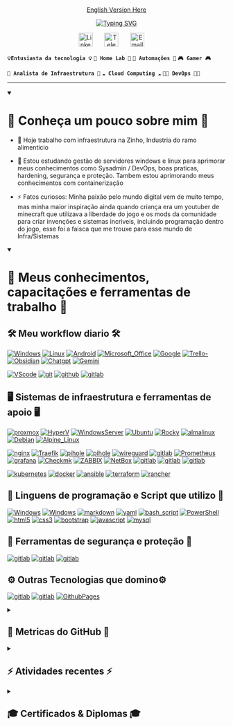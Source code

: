 #
<!--- Links para versões em outros idiomassss -->
<p align="center">
<a href="./docs/readme_en-US.md">English Version Here</a>
</p>

<!-- Escrita feita utilizando o projeto opensource https://readme-typing-svg.demolab.com/demo/ -->
<!--- Nome e empresa -->

<p align="center">
<a href="https://git.io/typing-svg"><img src="https://readme-typing-svg.demolab.com?font=Roboto&size=45&pause=20000&color=B1B1B1FF&background=AB49FF00&center=true&vCenter=true&width=700&lines=Guilherme+Dal+Picolo+Rodrigues;DP+Solu%C3%A7%C3%B5es+%26+Tecnologias" alt="Typing SVG" />
</a>
</p>

<!--- Midias Sociais-->
<!--- Sites usados para icones Flats:
  https://www.flaticon.com/
  https://fontawesome.com/
  https://cdn.icon-icons.com/
  https://icons8.com.br/icons/set/cdn
--->

<p align="center">
  <!--- <a href="https://instagram.com/guidprodrigues"><img width="32px" alt="Instagram" title="Instagram" src="https://cdn-icons-png.flaticon.com/128/174/174855.png"/></a>
  &#8287;&#8287;&#8287;&#8287;&#8287; --->
  <a href="https://www.linkedin.com/in/guidprodrigues/"><img width="32px" alt="LinkedIn" title="LinkedIn" src="https://cdn-icons-png.flaticon.com/128/145/145807.png"/></a>
  &#8287;&#8287;&#8287;&#8287;&#8287;
  <!--- <a href="https://discord.gg/dalpicolo" alt="Discord" title="Discord"><img width="32px" src="https://cdn-icons-png.flaticon.com/128/5968/5968968.png"/></a>
  &#8287;&#8287;&#8287;&#8287;&#8287; --->
  <a href="https://t.me/guidprodrigues"><img width="32px" alt="Telegram" title="Telegram" src="https://cdn-icons-png.flaticon.com/128/5968/5968804.png"></a>
  &#8287;&#8287;&#8287;&#8287;&#8287;
  <a href="mailto:guidprodrigues@outlook.com"><img width="32px" alt="Email" title="Email" src="https://cdn-icons-png.flaticon.com/128/9068/9068642.png"/></a>
  &#8287;&#8287;&#8287;&#8287;&#8287;
  <!--- <a href="https://www.reddit.com/user/Dal_Piccolo/"><img width="32px" alt="Reddit" title="Reddit" src="https://images.icon-icons.com/2389/PNG/96/reddit_logo_icon_144935.png"></a>
  &#8287;&#8287;&#8287;&#8287;&#8287;
  <a href="  "><img width="32px" alt="Linktree" title="Linktree" src="https://simpleicons.org/icons/linktree.svg"></a> --->
</p>

<!--- Tags de Interesses & Estudos -->

**`💡Entusiasta da tecnologia 💡`** **`🧪 Home Lab 🧪`** **`🤖 Automações 🤖`** **`🎮 Gamer 🎮`**

**`💼 Analista de Infraestrutura 💼`** **`☁️ Cloud Computing ☁️`** **` 👨‍💻 DevOps 👨‍💻 `**

---

<details open>
  <summary><h1>🌟 Conheça um pouco sobre mim 🌟</h1></summary>

<!--- Descrição breve sobre mim -->
- 🔭 Hoje trabalho com infraestrutura na Zinho, Industria do ramo alimenticio
- 🌱 Estou estudando gestão de servidores windows e linux para  aprimorar meus conhecimentos como Sysadmin / DevOps, boas praticas, hardening, segurança e proteção.
      Tambem estou aprimorando meus conhecimentos com containerização

- ⚡ Fatos curiosos: Minha paixão pelo mundo digital vem de muito tempo, mas minha maior inspiração ainda quando criança era um youtuber de minecraft que utilizava a liberdade do jogo e os mods da comunidade para criar invenções e sistemas incriveis, incluindo programação dentro do jogo, esse foi a faisca que me trouxe para esse mundo de Infra/Sistemas

</details>

<details open>
  <summary><h1>💼 Meus conhecimentos, capacitações e ferramentas de trabalho 💼</h1></summary>
  <!-- Badges feitos utilizando o site https://shields.io/badges e utilizando logos e cores do https://simpleicons.org/?q=telegram -->
  <!-- Alguns exemplos prontos podem ser achados em https://github.com/Ileriayo/markdown-badges -->
  <h2> 🛠️ Meu workflow diario 🛠️ </h2>
  <p>
  <a href=""><img alt="Windows" src="https://img.shields.io/badge/Windows%2011-0078D6?&logo=windows&logoColor=white"></a>
  <a href=""><img alt="Linux" src="https://img.shields.io/badge/Linux%20OS-0078D6?&logo=windows&logoColor=white"></a>
  <a href=""><img alt="Android" src="https://img.shields.io/badge/Android%20-0078D6?&logo=windows&logoColor=white"></a>
  <a href=""><img alt="Microsoft_Office" src="https://img.shields.io/badge/Office%20365-D83B01?&logo=microsoft-office&logoColor=white"></a>
  <a href=""><img alt="Google" src="https://img.shields.io/badge/Google%20Workspace-D83B01?&logo=microsoft-office&logoColor=white"></a>
  <a href=""><img alt="Trello-" src="https://img.shields.io/badge/Trello-%23026AA7.svg?&logo=Trello&logoColor=white"></a>
  <a href=""><img alt="Obsidian" src="https://img.shields.io/badge/Obsidian-%23483699.svg?&logo=obsidian&logoColor=white"></a>
  <a href=""><img alt="Chatgpt" src="https://img.shields.io/badge/Chat%20GPT-0078D6?&logo=windows&logoColor=white"></a>
  <a href=""><img alt="Gemini" src="https://img.shields.io/badge/Gemini-0078D6?&logo=windows&logoColor=white"></a>
  
  <a href=""><img alt="VScode" src="https://img.shields.io/badge/Visual%20Studio%20Code-0078d7.svg?&logo=visual-studio-code&logoColor=white"></a>
  <a href=""><img alt="git" src="https://img.shields.io/badge/git-%23F05033.svg?&logo=git&logoColor=white"></a>
  <a href=""><img alt="github" src="https://img.shields.io/badge/github-%23121011.svg?&logo=github&logoColor=white"></a>
  <a href=""><img alt="gitlab" src="https://img.shields.io/badge/gitlab-%23181717.svg?&logo=gitlab&logoColor=white"></a>
  </p>

  <h2> 🖥️ Sistemas de infraestrutura e ferramentas de apoio 🖥️ </h2>
  <p>
  <a href=""><img alt="proxmox" src="https://img.shields.io/badge/proxmox-proxmox?&logo=proxmox&logoColor=%23E57000&labelColor=%232b2a33&color=%232b2a33"></a>
  <a href=""><img alt="HyperV" src="https://img.shields.io/badge/Hyper%20V-0078D6?&logo=windows&logoColor=white"></a>
  <a href=""><img alt="WindowsServer" src="https://img.shields.io/badge/Windows%20Server-0078D6?&logo=windows&logoColor=white"></a>
  <a href=""><img alt="Ubuntu" src="https://img.shields.io/badge/Ubuntu-E95420?&logo=ubuntu&logoColor=white"></a>
  <a href=""><img alt="Rocky" src="https://img.shields.io/badge/-Rocky%20Linux-%2310B981?&logo=rockylinux&logoColor=white"></a>
  <a href=""><img alt="almalinux" src="https://img.shields.io/badge/-almalinux-000000?&logo=almalinux&logoColor=white"></a>
  <a href=""><img alt="Debian" src="https://img.shields.io/badge/Debian-D70A53?e&logo=debian&logoColor=white"></a>
  <a href=""><img alt="Alpine_Linux" src="https://img.shields.io/badge/Alpine_Linux-%230D597F.svg?&logo=alpine-linux&logoColor=white"></a>

  <a href=""><img alt="nginx" src="https://img.shields.io/badge/nginx-%23009639.svg?logo=nginx&logoColor=white"></a>
  <a href=""><img alt="Traefik" src="https://img.shields.io/badge/-Traefik%20Proxy-24A1C1?&logo=traefikproxy&logoColor=white"></a>
  <a href=""><img alt="pihole" src="https://img.shields.io/badge/pihole-%2396060C.svg?&logo=pi-hole&logoColor=white"></a>
  <a href=""><img alt="pihole" src="https://img.shields.io/badge/pihole-%2396060C.svg?&logo=pi-hole&logoColor=white"></a>
  <a href=""><img alt="wireguard" src="https://img.shields.io/badge/wireguard-%2388171A.svg?&logo=wireguard&logoColor=white"></a>
  <a href=""><img alt="gitlab" src="https://img.shields.io/badge/ubiquiti-%230559C9.svg?&logo=ubiquiti&logoColor=white"></a>
  <a href=""><img alt="Prometheus" src="https://img.shields.io/badge/Prometheus-E6522C?&logo=Prometheus&logoColor=white"></a>
  <a href=""><img alt="grafana" src="https://img.shields.io/badge/grafana-%23F46800.svg?&logo=grafana&logoColor=white"></a>
  <a href=""><img alt="Checkmk" src="https://img.shields.io/badge/-Checkmk-15D1A0?&logo=checkmk&logoColor=white"></a>
  <a href=""><img alt="ZABBIX" src="https://img.shields.io/badge/ZABBIX-ZABBIX?color=%23D52B1E"></a>
  <a href=""><img alt="NetBox" src="https://img.shields.io/badge/NetBox-NetBox?color=%23019B8F"></a>
  <a href=""><img alt="gitlab" src="https://img.shields.io/badge/-GLPI-005CED?&logo=GLPI&logoColor=white"></a>
  <a href=""><img alt="gitlab" src="https://img.shields.io/badge/wiki.js-%231976D2.svg?&logo=wikidotjs&logoColor=white)"></a>
  <a href=""><img alt="gitlab" src="https://img.shields.io/badge/Next%20Cloud-0B94DE?&logo=nextcloud&logoColor=white"></a>

  <a href=""><img alt="kubernetes" src="https://img.shields.io/badge/kubernetes-%23326ce5.svg?&logo=kubernetes&logoColor=white"></a>
  <a href=""><img alt="docker" src="https://img.shields.io/badge/docker-%230db7ed.svg?&logo=docker&logoColor=white"></a>
  <a href=""><img alt="ansible" src="https://img.shields.io/badge/ansible-%231A1918.svg?&logo=ansible&logoColor=white"></a>
  <a href=""><img alt="terraform" src="https://img.shields.io/badge/terraform-%235835CC.svg?&logo=terraform&logoColor=white"></a>
  <a href=""><img alt="rancher" src="https://img.shields.io/badge/rancher-%230075A8.svg?&logo=rancher&logoColor=white"></a>
  
  </p>

  <h2> 📜 Linguens de programação e Script que utilizo 📜 </h2>
  <p>
  <a href=""><img alt="Windows" src="https://img.shields.io/badge/Power%20Automate-0078D6?&logo=windows&logoColor=white"></a>
  <a href=""><img alt="Windows" src="https://img.shields.io/badge/Power%20Apps-A435F0?&logo=windows&logoColor=white"></a>
  <a href="https://github.com/search?q=user%3Aguidprodrigues+language%3AMarkdown&type=code"><img alt="markdown" src="https://img.shields.io/badge/markdown-%23000000.svg?&logo=markdown&logoColor=white"></a>
  <a href="https://github.com/search?q=user%3Aguidprodrigues+language%3AYaml&type=code"><img alt="yaml" src="https://img.shields.io/badge/yaml-%23ffffff.svg?&logo=yaml&logoColor=151515"></a>
  <a href=""><img alt="bash_script" src="https://img.shields.io/badge/bash_script-%23121011.svg?&logo=gnu-bash&logoColor=white"></a>
  <a href=""><img alt="PowerShell" src="https://img.shields.io/badge/PowerShell-%235391FE.svg?&logo=powershell&logoColor=white"></a>
  <a href=""><img alt="html5" src="https://img.shields.io/badge/html5-%23E34F26.svg?&logo=html5&logoColor=white"></a>
  <a href=""><img alt="css3" src="https://img.shields.io/badge/css3-%231572B6.svg?&logo=css3&logoColor=white"></a>
  <a href=""><img alt="bootstrap" src="https://img.shields.io/badge/bootstrap-%238511FA.svg?&logo=bootstrap&logoColor=white"></a>
  <!--- <a href="  "><img alt="gitlab" src="https://img.shields.io/badge/sass-CC6699.svg?&logo=sass&logoColor=white"></a>
  <a href="  "><img alt="gitlab" src="https://img.shields.io/badge/tailwindcss-%2338B2AC.svg?&logo=tailwind-css&logoColor=white"></a>
  <a href="  "><img alt="gitlab" src="https://img.shields.io/badge/-Storybook-FF4785?&logo=storybook&logoColor=white"></a>
  <a href="  "><img alt="gitlab" src="https://img.shields.io/badge/figma-%23F24E1E.svg?&logo=figma&logoColor=white"></a> -->  
  <a href=""><img alt="javascript" src="https://img.shields.io/badge/javascript-%23323330.svg?&logo=javascript&logoColor=%23F7DF1E"></a>
  <a href=""><img alt="mysql" src="https://img.shields.io/badge/mysql-4479A1.svg?&logo=mysql&logoColor=white"></a>
  <!--- <a href="  "><img alt="gitlab" src="https://img.shields.io/badge/python-3670A0?&logo=python&logoColor=ffdd54"></a>
  <a href="  "><img alt="gitlab" src="https://img.shields.io/badge/PHP-777BB4?&logo=php&logoColor=ffdd54"></a> --->
  </p>

  <h2> 🔐 Ferramentas de segurança e proteção 🔐 </h2>
  <p>
  <a href=""><img alt="gitlab" src="https://img.shields.io/badge/-Fortgate%20Firewall%20Borda-EE3124?&logo=fortinet&logoColor=white"></a>
  <a href=""><img alt="gitlab" src="https://img.shields.io/badge/-Kaspersky%20Endpoint-006D5C?&logo=kaspersky&logoColor=white"></a>
  <a href=""><img alt="gitlab" src="https://img.shields.io/badge/-apache%20guacamole-578B34?&logo=apacheguacamole&logoColor=white"></a>
  </p>

  <h2> ⚙️ Outras Tecnologias que domino⚙️</h2>
  <p>
  <a href=""><img alt="gitlab" src="https://img.shields.io/badge/zigbee-%23EB0443.svg?&logo=zigbee&logoColor=white"></a>
  <a href=""><img alt="gitlab" src="https://img.shields.io/badge/home%20assistant-%2341BDF5.svg?&logo=home-assistant&logoColor=white"></a>
  <a href=""><img alt="GithubPages" src="https://img.shields.io/badge/github%20pages-121013?&logo=github&logoColor=white"></a>
  </p>
</details>

<details>
  <summary><h2>🔶 Metricas do GitHub 🔶</h2></summary>
    <h3>🔥 Commit Streak 🔥 </h3>
  <!-- Feito usando o repo opensource - https://github.com/DenverCoder1/github-readme-streak-stats -->
  <p>
    <a href="https://github.com/guidprodrigues/github-readme-streak-stats">
      <!-- Use https://streak-stats.demolab.com ou crie sua propria instancia - veja https://git.io/streak-stats para mais informações -->
      <img title="🔥 Get streak stats for your profile at git.io/streak-stats" alt="DenverCoder1's streak" src="https://github-readme-streak-stats-eight.vercel.app/?user=guidprodrigues&theme=monokai-metallian&hide_border=true&short_numbers=true"/>
    </a>
  </p>
    <h3>🌟 Status do Perfil do Github 🌟</h3>
  <!-- Veja o repositorio https://github.com/anuraghazra/github-readme-stats para referencia -->
  <img alt="DenverCoder1's Github Stats" src="https://github-readme-stats-one-sigma-63.vercel.app/api/?username=guidprodrigues&show_icons=true&include_all_commits=true&count_private=true&theme=react&hide_border=true&bg_color=1F222E&title_color=F85D7F&icon_color=F8D866" height="192px"/>
  <img alt="DenverCoder1's Top Languages" src="https://github-readme-stats-one-sigma-63.vercel.app/api/top-langs/?username=guidprodrigues&langs_count=8&layout=compact&theme=react&hide_border=true&bg_color=1F222E&title_color=F85D7F&icon_color=F8D866&hide=Jupyter%20Notebook,Roff" height="192px"/>
  <br/>
  <!-- Veja o repositorio https://github.com/ashutosh00710/github-readme-activity-graph para mais informações -->
  <a href="https://github.com/guidprodrigues/github-readme-activity-graph"><img alt="DenverCoder1's Activity Graph" src="https://github-readme-activity-graph.vercel.app/graph/?username=guidprodrigues&bg_color=1F222E&color=F8D866&line=F85D7F&point=FFFFFF&hide_border=true" /></a>
  <br/>
  <!--- Incorporar uma seção com as atividades recentes usando o repositorio abaixo como inspiração --->
  <!-- Veja o repositorio https://github.com/jamesgeorge007/github-activity-readme para mais informações -->
</details>

<details>
  <summary><h2>⚡ Atividades recentes ⚡</h2></summary>
    <!--START_SECTION:activity-->

1. 🗣 Commented on [#3957](https://github.com/hoppscotch/hoppscotch/issues/3957#issuecomment-2990131749) in [hoppscotch/hoppscotch](https://github.com/hoppscotch/hoppscotch)
2. 🔒 Closed issue [#3957](https://github.com/hoppscotch/hoppscotch/issues/3957) in [hoppscotch/hoppscotch](https://github.com/hoppscotch/hoppscotch)
3. 🎉 Merged PR [#5174](https://github.com/hoppscotch/hoppscotch/pull/5174) in [hoppscotch/hoppscotch](https://github.com/hoppscotch/hoppscotch)
4. 🚀 Published release [2025.5.3](https://github.com/hoppscotch/hoppscotch/releases/tag/2025.5.3) in [hoppscotch/hoppscotch](https://github.com/hoppscotch/hoppscotch)
5. 🎉 Merged PR [#5170](https://github.com/hoppscotch/hoppscotch/pull/5170) in [hoppscotch/hoppscotch](https://github.com/hoppscotch/hoppscotch)

<!--END_SECTION:activity-->
</details>

<details>
  <summary><h2>🎓 Certificados & Diplomas 🎓</h2></summary>
  <!--- Certificados e Diplomas -->

> Clique nos icones para ver os certificados e diplomas dos cursos concluidos

  <p>
  <a href=""><img alt="Udemy" src="https://img.shields.io/badge/Udemy-A435F0?&logo=Udemy&logoColor=white" width="130px" height="50px" ></a>
  &#8287;&#8287;&#8287;&#8287;&#8287;
  <a href=""><img alt="Alura" src="https://img.shields.io/badge/Alura%20-%20Alura?logo=alamy&logoColor=%235B69C2&color=%23000000" width="130px" height="50px"></a>
  &#8287;&#8287;&#8287;&#8287;&#8287;
  </p>

> Abaixo confira minhas certificações

<h3> Certificados conquistados </h3>
  <a href="https://git.io/typing-svg"><img src="https://readme-typing-svg.demolab.com?font=Roboto&size=25&pause=20000&color=B1B1B1&center=true&vCenter=true&height=75&lines=Trabalhando+nas+certifica%C3%A7%C3%B5es+..." alt="Typing SVG" /></a>
  <!--- <a href="" title="Titulo"><img src="" alt="WIP" width="100px" height="100px" /></a> --->

</details>

<!--- Adicionar PINs com os projetos que contribui, e meus TOP`projetos Opensource --->
<!--- Inspirações no Repositorio do https://github.com/DenverCoder1/DenverCoder1/blob/main/README.md --->
